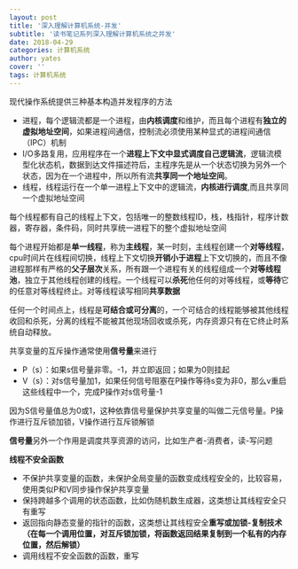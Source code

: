 ```yaml
---
layout: post
title: '深入理解计算机系统-并发'
subtitle: '读书笔记系列深入理解计算机系统之并发'
date: 2018-04-29
categories: 计算机系统
author: yates
cover: ''
tags: 计算机系统
---
```


现代操作系统提供三种基本构造并发程序的方法

- 进程，每个逻辑流都是一个进程，由**内核调度**和维护，而且每个进程有**独立的虚拟地址空间**，如果进程间通信，控制流必须使用某种显式的进程间通信（IPC）机制
- I/O多路复用，应用程序在一个**进程上下文中显式调度自己逻辑流**，逻辑流模型化状态机，数据到达文件描述符后，主程序先是从一个状态切换为另外一个状态，因为在一个进程中，所以所有流**共享同一个地址空间**。
- 线程，线程运行在一个单一进程上下文中的逻辑流，**内核进行调度**,而且共享同一个虚拟地址空间

每个线程都有自己的线程上下文，包括唯一的整数线程ID，栈，栈指针，程序计数器，寄存器，条件码，同时共享统一进程下的整个虚拟地址空间

每个进程开始都是**单一线程**，称为**主线程**，某一时刻，主线程创建一个**对等线程**，cpu时间片在线程间切换，线程上下文切换**开销小于进程**上下文切换的，而且不像进程那样有严格的**父子层次**关系，所有跟一个进程有关的线程组成一个**对等线程池**，独立于其他线程创建的线程。一个线程可以**杀死**他任何的对等线程，或**等待**它的任意对等线程终止。对等线程读写相同**共享数据**

任何一个时间点上，线程是**可结合或可分离**的，一个可结合的线程能够被其他线程收回和杀死，分离的线程不能被其他现场回收或杀死，内存资源只有在它终止时系统自动释放。

共享变量的互斥操作通常使用**信号量**来进行
- P（s）：如果s信号量非零。-1，并立即返回；如果为0则挂起
- V（s）：对s信号量加1，如果任何信号阻塞在P操作等待s变为非0，那么v重启这些线程中一个，完成P操作对s信号量-1

因为S信号量值总为0或1，这种依靠信号量保护共享变量的叫做二元信号量。P操作进行互斥锁加锁，V操作进行互斥锁解锁

**信号量**另外一个作用是调度共享资源的访问，比如生产者-消费者，读-写问题

**线程不安全函数**
- 不保护共享变量的函数，未保护全局变量的函数变成线程安全的，比较容易，使用类似P和V同步操作保护共享变量
- 保持跨越多个调用的状态函数，比如伪随机数生成器，这类想让其线程安全只有重写
- 返回指向静态变量的指针的函数，这类想让其线程安全**重写或加锁-复制技术（在每一个调用位置，对互斥锁加锁，将函数返回结果复制到一个私有的内存位置，然后解锁）**
- 调用线程不安全函数的函数，重写